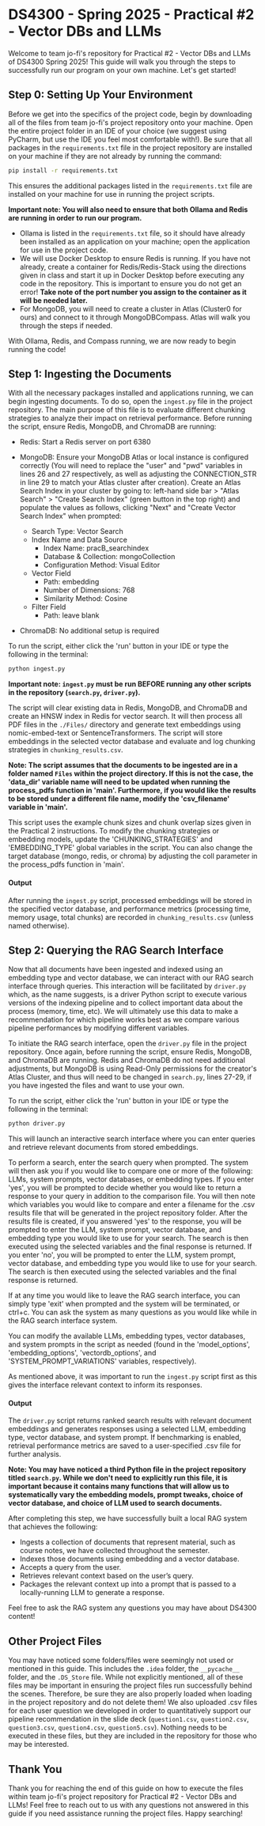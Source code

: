 # DS4300 - Spring 2025 - Practical #2 - Vector DBs and LLMs

Welcome to team jo-fi's repository for Practical #2 - Vector DBs and LLMs of DS4300 Spring 2025! This guide will walk you through 
the steps to successfully run our program on your own machine. Let's get started!

## Step 0: Setting Up Your Environment
Before we get into the specifics of the project code, begin by downloading all of the files from team jo-fi's project
repository onto your machine. Open the entire project folder in an IDE of your choice (we suggest using PyCharm, but use
the IDE you feel most comfortable with!). Be sure that all packages in the `requirements.txt` file in the project repository are installed on your machine if they are not
already by running the command: 
```bash
pip install -r requirements.txt
```
This ensures the additional packages listed in the `requirements.txt` file are installed on your machine for use in running the project scripts. 

**Important note: You will also need to ensure that both Ollama and Redis are running in order to run our program.** 
* Ollama is listed in the `requirements.txt` file, so it should have already been installed as an application on your machine; open the application for use in the project code.
* We will use Docker Desktop to ensure Redis is running. If you have not already, create a container for Redis/Redis-Stack using the directions given in class and start it up in Docker Desktop before executing any code in the repository. This is important to ensure you do not get an error! **Take note of the port number you assign to the container as it will be needed later.**
* For MongoDB, you will need to create a cluster in Atlas (Cluster0 for ours) and connect to it through MongoDBCompass. Atlas will walk you through the steps if needed.

With Ollama, Redis, and Compass running, we are now ready to begin running the code!

## Step 1: Ingesting the Documents
With all the necessary packages installed and applications running, we can begin ingesting documents. To do so, open the `ingest.py` file in the project repository. The main purpose of
this file is to evaluate different chunking strategies to analyze their impact on retrieval performance. Before running the script, ensure Redis, MongoDB, and ChromaDB are running:
* Redis: Start a Redis server on port 6380
* MongoDB: Ensure your MongoDB Atlas or local instance is configured correctly (You will need to replace the "user" and "pwd" variables in lines 26 and 27 respectively, as well as adjusting the CONNECTION_STR in line 29 to match your Atlas cluster after creation). Create an Atlas Search Index in your cluster by going to: left-hand side bar > "Atlas Search" > "Create Search Index" (green button in the top right) and populate the values as follows, clicking "Next" and "Create Vector Search Index" when prompted:
    * Search Type: Vector Search
    * Index Name and Data Source
        * Index Name: pracB_searchindex
        * Database & Collection: mongoCollection 
        * Configuration Method: Visual Editor
    * Vector Field
        * Path: embedding
        * Number of Dimensions: 768
        * Similarity Method: Cosine
    * Filter Field
        * Path: leave blank

* ChromaDB: No additional setup is required

To run the script, either click the 'run' button in your IDE or type the following in the terminal: 
```bash
python ingest.py
```
**Important note: `ingest.py` must be run BEFORE running any other scripts in the repository (`search.py`, `driver.py`).**

The script will clear existing data in Redis, MongoDB, and ChromaDB and create an HNSW index in Redis for vector search. It will then process all PDF files in the `./Files/` directory
and generate text embeddings using nomic-embed-text or SentenceTransformers. The script will store embeddings in the selected vector database and evaluate and log chunking strategies 
in `chunking_results.csv`. 

**Note: The script assumes that the documents to be ingested are in a folder named `Files` within the project directory. If this is not the case, the 'data_dir' variable name will need
to be updated when running the process_pdfs function in 'main'. Furthermore, if you would like the results to be stored under a different file name, modify the 'csv_filename' variable in 'main'.**

This script uses the example chunk sizes and chunk overlap sizes given in the Practical 2 instructions. To modify the chunking strategies or embedding models, update the 'CHUNKING_STRATEGIES' and 'EMBEDDING_TYPE' global variables in the script. 
You can also change the target database (mongo, redis, or chroma) by adjusting the coll parameter in the process_pdfs function in 'main'.

#### Output
After running the `ingest.py` script, processed embeddings will be stored in the specified vector database, and performance metrics (processing time, memory usage, total chunks) are recorded in `chunking_results.csv` (unless named otherwise).

## Step 2: Querying the RAG Search Interface
Now that all documents have been ingested and indexed using an embedding type and vector database, we can interact with our RAG search interface through queries. This interaction will be
facilitated by `driver.py` which, as the name suggests, is a driver Python script to execute various versions of the indexing pipeline and to collect important data about the process (memory, time, etc).
We will ultimately use this data to make a recommendation for which pipeline works best as we compare various pipeline performances by modifying different variables. 

To initiate the RAG search interface, open the `driver.py` file in the project repository. Once again, before running the script, ensure Redis, MongoDB, and ChromaDB are running. Redis and ChromaDB do not need additional adjustments, but MongoDB is using Read-Only permissions for the creator's Atlas Cluster, and thus will need to be changed in `search.py`, lines 27-29, if you have ingested the files and want to use your own.

To run the script, either click the 'run' button in your IDE or type the following in the terminal: 
```bash
python driver.py
```
This will launch an interactive search interface where you can enter queries and retrieve relevant documents from stored embeddings.

To perform a search, enter the search query when prompted. The system will then ask you if you would like to compare one or more of the following: LLMs, system prompts, vector databases, or embedding types.
If you enter 'yes', you will be prompted to decide whether you would like to return a response to your query in addition to the comparison file. You will then note which variables you would like to compare and enter a filename for the .csv results file that will be generated in the project repository folder. After the results file is created, if you answered 'yes' to the response, you will be prompted to enter the LLM, system prompt, vector database, and embedding type you would like to use for your search. The search is then executed using the selected variables and the final response is returned.
If you enter 'no', you will be prompted to enter the LLM, system prompt, vector database, and embedding type you would like to use for your search. The search is then executed using the selected variables
and the final response is returned.

If at any time you would like to leave the RAG search interface, you can simply type 'exit' when prompted and the system will be terminated, or ctrl+c. You can ask the system as many questions as you would like while in the RAG search interface system.

You can modify the available LLMs, embedding types, vector databases, and system prompts in the script as needed (found in the 'model_options', 'embedding_options', 'vectordb_options', and 'SYSTEM_PROMPT_VARIATIONS' variables, respectively).

As mentioned above, it was important to run the `ingest.py` script first as this gives the interface relevant context to inform its responses.

#### Output
The `driver.py` script returns ranked search results with relevant document embeddings and generates responses using a selected LLM, embedding type, vector database, and system prompt. If benchmarking is enabled, retrieval performance metrics are saved to a user-specified .csv file for further analysis.

**Note: You may have noticed a third Python file in the project repository titled `search.py`. While we don't need to explicitly run this file, it is important because it contains many functions that will allow us to systematically vary the embedding models, prompt tweaks, choice of vector database, and choice of LLM used to search documents.**

After completing this step, we have successfully built a local RAG system that achieves the following:
* Ingests a collection of documents that represent material, such as course notes, we have collected throughout the semester. 
* Indexes those documents using embedding and a vector database.
* Accepts a query from the user. 
* Retrieves relevant context based on the user’s query.
* Packages the relevant context up into a prompt that is passed to a locally-running LLM to generate a response.

Feel free to ask the RAG system any questions you may have about DS4300 content! 

## Other Project Files
You may have noticed some folders/files were seemingly not used or mentioned in this guide. This includes the `.idea` folder, the `__pycache__` folder, and the `.DS_Store` file. While not explicitly mentioned, all of these files may be important in ensuring the project files run successfully behind the scenes. Therefore, be sure they are also properly loaded when loading in the project repository and do not delete them! We also uploaded .csv files for each user question we developed in order to quantitatively support our pipeline recommendation in the slide deck (`question1.csv`, `question2.csv`, `question3.csv`, `question4.csv`, `question5.csv`). Nothing needs to be executed in these files, but they are included in the repository for those who may be interested.

## Thank You
Thank you for reaching the end of this guide on how to execute the files within team jo-fi's project repository for
Practical #2 - Vector DBs and LLMs! Feel free to reach out to us with any questions not answered in this guide if you need assistance
running the project files. Happy searching!
